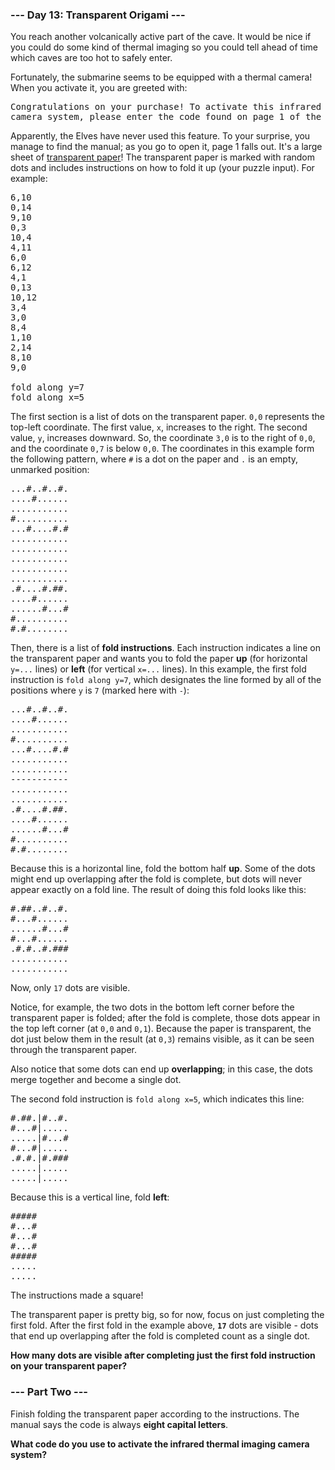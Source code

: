 ### --- Day 13: Transparent Origami ---

You reach another volcanically active part of the cave. It would be nice if you could do some kind
of thermal imaging so you could tell ahead of time which caves are too hot to safely enter.

Fortunately, the submarine seems to be equipped with a thermal camera! When you activate it, you are
greeted with:

<pre>
Congratulations on your purchase! To activate this infrared thermal imaging
camera system, please enter the code found on page 1 of the manual.
</pre>

Apparently, the Elves have never used this feature. To your surprise, you manage to find the manual;
as you go to open it, page 1 falls out. It's a large sheet of [transparent
paper](https://en.wikipedia.org/wiki/Transparency_(projection))! The transparent paper is marked
with random dots and includes instructions on how to fold it up (your puzzle input). For example:

<pre>
6,10
0,14
9,10
0,3
10,4
4,11
6,0
6,12
4,1
0,13
10,12
3,4
3,0
8,4
1,10
2,14
8,10
9,0

fold along y=7
fold along x=5
</pre>

The first section is a list of dots on the transparent paper. <code>0,0</code> represents the
top-left coordinate. The first value, <code>x</code>, increases to the right. The second value,
<code>y</code>, increases downward. So, the coordinate <code>3,0</code> is to the right of
<code>0,0</code>, and the coordinate <code>0,7</code> is below <code>0,0</code>. The coordinates in
this example form the following pattern, where <code>#</code> is a dot on the paper and
<code>.</code> is an empty, unmarked position:

<pre>
...#..#..#.
....#......
...........
#..........
...#....#.#
...........
...........
...........
...........
...........
.#....#.##.
....#......
......#...#
#..........
#.#........
</pre>

Then, there is a list of <b>fold instructions</b>. Each instruction indicates a line on the
transparent paper and wants you to fold the paper <b>up</b> (for horizontal <code>y=...</code>
lines) or <b>left</b> (for vertical <code>x=...</code> lines). In this example, the first fold
instruction is <code>fold along y=7</code>, which designates the line formed by all of the positions
where <code>y</code> is <code>7</code> (marked here with <code>-</code>):

<pre>
...#..#..#.
....#......
...........
#..........
...#....#.#
...........
...........
-----------
...........
...........
.#....#.##.
....#......
......#...#
#..........
#.#........
</pre>

Because this is a horizontal line, fold the bottom half <b>up</b>. Some of the dots might end up
overlapping after the fold is complete, but dots will never appear exactly on a fold line. The
result of doing this fold looks like this:

<pre>
#.##..#..#.
#...#......
......#...#
#...#......
.#.#..#.###
...........
...........
</pre>

Now, only <code>17</code> dots are visible.

Notice, for example, the two dots in the bottom left corner before the transparent paper is folded;
after the fold is complete, those dots appear in the top left corner (at <code>0,0</code> and
<code>0,1</code>). Because the paper is transparent, the dot just below them in the result (at
<code>0,3</code>) remains visible, as it can be seen through the transparent paper.

Also notice that some dots can end up <b>overlapping</b>; in this case, the dots merge together and
become a single dot.

The second fold instruction is <code>fold along x=5</code>, which indicates this line:

<pre>
#.##.|#..#.
#...#|.....
.....|#...#
#...#|.....
.#.#.|#.###
.....|.....
.....|.....
</pre>

Because this is a vertical line, fold <b>left</b>:

<pre>
#####
#...#
#...#
#...#
#####
.....
.....
</pre>

The instructions made a square!

The transparent paper is pretty big, so for now, focus on just completing the first fold. After the
first fold in the example above, <b><code>17</code></b> dots are visible - dots that end up
overlapping after the fold is completed count as a single dot.

<b>How many dots are visible after completing just the first fold instruction on your transparent
paper?</b>

### --- Part Two ---

Finish folding the transparent paper according to the instructions. The manual says the code is
always <b>eight capital letters</b>.

<b>What code do you use to activate the infrared thermal imaging camera system?</b>
